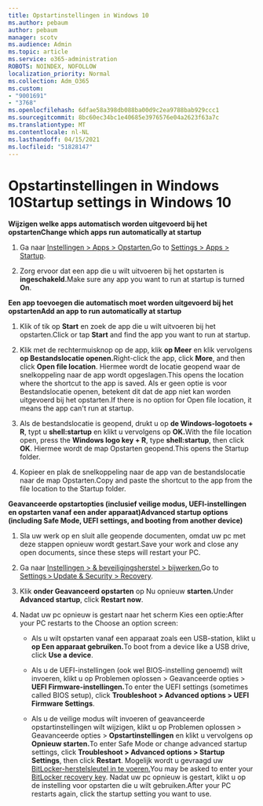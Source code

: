 ```yaml
---
title: Opstartinstellingen in Windows 10
ms.author: pebaum
author: pebaum
manager: scotv
ms.audience: Admin
ms.topic: article
ms.service: o365-administration
ROBOTS: NOINDEX, NOFOLLOW
localization_priority: Normal
ms.collection: Adm_O365
ms.custom:
- "9001691"
- "3768"
ms.openlocfilehash: 6dfae58a398db088ba00d9c2ea9788bab929ccc1
ms.sourcegitcommit: 8bc60ec34bc1e40685e3976576e04a2623f63a7c
ms.translationtype: MT
ms.contentlocale: nl-NL
ms.lasthandoff: 04/15/2021
ms.locfileid: "51828147"
---
```

# <a name="startup-settings-in-windows-10"></a><span data-ttu-id="988d1-102">Opstartinstellingen in Windows 10</span><span class="sxs-lookup"><span data-stu-id="988d1-102">Startup settings in Windows 10</span></span>

<span data-ttu-id="988d1-103">**Wijzigen welke apps automatisch worden uitgevoerd bij het opstarten**</span><span class="sxs-lookup"><span data-stu-id="988d1-103">**Change which apps run automatically at startup**</span></span>

1. <span data-ttu-id="988d1-104">Ga naar [Instellingen > Apps > Opstarten.](ms-settings:startupapps?activationSource=GetHelp)</span><span class="sxs-lookup"><span data-stu-id="988d1-104">Go to [Settings > Apps > Startup](ms-settings:startupapps?activationSource=GetHelp).</span></span>

2. <span data-ttu-id="988d1-105">Zorg ervoor dat een app die u wilt uitvoeren bij het opstarten is **ingeschakeld.**</span><span class="sxs-lookup"><span data-stu-id="988d1-105">Make sure any app you want to run at startup is turned **On**.</span></span>

<span data-ttu-id="988d1-106">**Een app toevoegen die automatisch moet worden uitgevoerd bij het opstarten**</span><span class="sxs-lookup"><span data-stu-id="988d1-106">**Add an app to run automatically at startup**</span></span>

1. <span data-ttu-id="988d1-107">Klik of tik op **Start** en zoek de app die u wilt uitvoeren bij het opstarten.</span><span class="sxs-lookup"><span data-stu-id="988d1-107">Click or tap **Start** and find the app you want to run at startup.</span></span>

2. <span data-ttu-id="988d1-108">Klik met de rechtermuisknop op de app, klik **op Meer** en klik vervolgens **op Bestandslocatie openen.**</span><span class="sxs-lookup"><span data-stu-id="988d1-108">Right-click the app, click **More**, and then click **Open file location**.</span></span> <span data-ttu-id="988d1-109">Hiermee wordt de locatie geopend waar de snelkoppeling naar de app wordt opgeslagen.</span><span class="sxs-lookup"><span data-stu-id="988d1-109">This opens the location where the shortcut to the app is saved.</span></span> <span data-ttu-id="988d1-110">Als er geen optie is voor Bestandslocatie openen, betekent dit dat de app niet kan worden uitgevoerd bij het opstarten.</span><span class="sxs-lookup"><span data-stu-id="988d1-110">If there is no option for Open file location, it means the app can't run at startup.</span></span>

3. <span data-ttu-id="988d1-111">Als de bestandslocatie is geopend, drukt u op **de Windows-logotoets + R**, typt u **shell:startup** en klikt u vervolgens op **OK.**</span><span class="sxs-lookup"><span data-stu-id="988d1-111">With the file location open, press the **Windows logo key  + R**, type **shell:startup**, then click **OK**.</span></span> <span data-ttu-id="988d1-112">Hiermee wordt de map Opstarten geopend.</span><span class="sxs-lookup"><span data-stu-id="988d1-112">This opens the Startup folder.</span></span>

4. <span data-ttu-id="988d1-113">Kopieer en plak de snelkoppeling naar de app van de bestandslocatie naar de map Opstarten.</span><span class="sxs-lookup"><span data-stu-id="988d1-113">Copy and paste the shortcut to the app from the file location to the Startup folder.</span></span>

<span data-ttu-id="988d1-114">**Geavanceerde opstartopties (inclusief veilige modus, UEFI-instellingen en opstarten vanaf een ander apparaat)**</span><span class="sxs-lookup"><span data-stu-id="988d1-114">**Advanced startup options (including Safe Mode, UEFI settings, and booting from another device)**</span></span>

1. <span data-ttu-id="988d1-115">Sla uw werk op en sluit alle geopende documenten, omdat uw pc met deze stappen opnieuw wordt gestart.</span><span class="sxs-lookup"><span data-stu-id="988d1-115">Save your work and close any open documents, since these steps will restart your PC.</span></span>

2. <span data-ttu-id="988d1-116">Ga naar [Instellingen > & beveiligingsherstel > bijwerken.](ms-settings:recovery?activationSource=GetHelp)</span><span class="sxs-lookup"><span data-stu-id="988d1-116">Go to [Settings > Update & Security > Recovery](ms-settings:recovery?activationSource=GetHelp).</span></span>

3. <span data-ttu-id="988d1-117">Klik **onder Geavanceerd opstarten** op Nu opnieuw **starten.**</span><span class="sxs-lookup"><span data-stu-id="988d1-117">Under **Advanced startup**, click **Restart now**.</span></span> 

4. <span data-ttu-id="988d1-118">Nadat uw pc opnieuw is gestart naar het scherm Kies een optie:</span><span class="sxs-lookup"><span data-stu-id="988d1-118">After your PC restarts to the Choose an option screen:</span></span>

    - <span data-ttu-id="988d1-119">Als u wilt opstarten vanaf een apparaat zoals een USB-station, klikt u **op Een apparaat gebruiken.**</span><span class="sxs-lookup"><span data-stu-id="988d1-119">To boot from a device like a USB drive, click **Use a device**.</span></span>

    - <span data-ttu-id="988d1-120">Als u de UEFI-instellingen (ook wel BIOS-instelling genoemd) wilt invoeren, klikt u op Problemen oplossen > Geavanceerde opties > **UEFI Firmware-instellingen.**</span><span class="sxs-lookup"><span data-stu-id="988d1-120">To enter the UEFI settings (sometimes called BIOS setup), click **Troubleshoot > Advanced options > UEFI Firmware Settings**.</span></span> 

    - <span data-ttu-id="988d1-121">Als u de veilige modus wilt invoeren of geavanceerde opstartinstellingen wilt wijzigen, klikt u op Problemen oplossen > Geavanceerde opties > **Opstartinstellingen** en klikt u vervolgens op **Opnieuw starten.**</span><span class="sxs-lookup"><span data-stu-id="988d1-121">To enter Safe Mode or change advanced startup settings, click **Troubleshoot > Advanced options > Startup Settings**, then click **Restart**.</span></span> <span data-ttu-id="988d1-122">Mogelijk wordt u gevraagd uw [BitLocker-herstelsleutel in te voeren.](https://support.microsoft.com/help/4026181/windows-10-find-my-bitlocker-recovery-key)</span><span class="sxs-lookup"><span data-stu-id="988d1-122">You may be asked to enter your [BitLocker recovery key](https://support.microsoft.com/help/4026181/windows-10-find-my-bitlocker-recovery-key).</span></span> <span data-ttu-id="988d1-123">Nadat uw pc opnieuw is gestart, klikt u op de instelling voor opstarten die u wilt gebruiken.</span><span class="sxs-lookup"><span data-stu-id="988d1-123">After your PC restarts again, click the startup setting you want to use.</span></span>